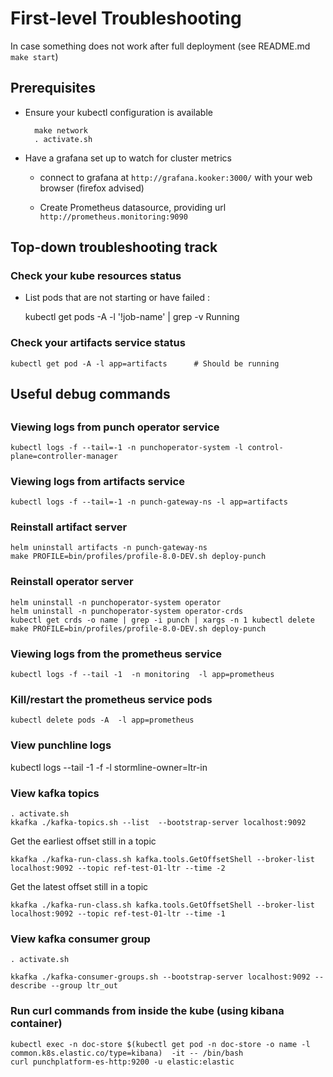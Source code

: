 # First-level Troubleshooting



In case something does not work after full deployment (see README.md `make start`)

## Prerequisites

* Ensure your kubectl configuration is available

		make network
		. activate.sh

* Have a grafana set up to watch for cluster metrics

	- connect to grafana	at `http://grafana.kooker:3000/` with your web browser (firefox advised)
	
	- Create  Prometheus datasource, providing url `http://prometheus.monitoring:9090`
	

## Top-down troubleshooting track



### Check your kube resources status

* List pods that are not starting or have failed :

	kubectl get pods -A -l '!job-name' | grep -v Running


### Check your artifacts service status
	
	kubectl get pod -A -l app=artifacts      # Should be running
	


## Useful debug commands


## 


### Viewing logs from punch operator service

	kubectl logs -f --tail=-1 -n punchoperator-system -l control-plane=controller-manager


### Viewing logs from artifacts service

	kubectl logs -f --tail=-1 -n punch-gateway-ns -l app=artifacts

### Reinstall artifact server

	helm uninstall artifacts -n punch-gateway-ns
	make PROFILE=bin/profiles/profile-8.0-DEV.sh deploy-punch

### Reinstall operator server


	helm uninstall -n punchoperator-system operator
	helm uninstall -n punchoperator-system operator-crds
	kubectl get crds -o name | grep -i punch | xargs -n 1 kubectl delete 
	make PROFILE=bin/profiles/profile-8.0-DEV.sh deploy-punch


### Viewing logs from the prometheus service

	kubectl logs -f --tail -1  -n monitoring  -l app=prometheus
	
### Kill/restart the prometheus service pods

	kubectl delete pods -A  -l app=prometheus




### View punchline logs

kubectl logs --tail -1 -f -l stormline-owner=ltr-in

### View kafka topics

	. activate.sh
	kkafka ./kafka-topics.sh --list  --bootstrap-server localhost:9092

Get the earliest offset still in a topic
	
	kkafka ./kafka-run-class.sh kafka.tools.GetOffsetShell --broker-list localhost:9092 --topic ref-test-01-ltr --time -2

Get the latest offset still in a topic
	
	kkafka ./kafka-run-class.sh kafka.tools.GetOffsetShell --broker-list localhost:9092 --topic ref-test-01-ltr --time -1


### View kafka consumer group


	. activate.sh

	kkafka ./kafka-consumer-groups.sh --bootstrap-server localhost:9092 --describe --group ltr_out



### Run curl commands from inside the kube (using kibana container)

	kubectl exec -n doc-store $(kubectl get pod -n doc-store -o name -l common.k8s.elastic.co/type=kibana)  -it -- /bin/bash
	curl punchplatform-es-http:9200 -u elastic:elastic


